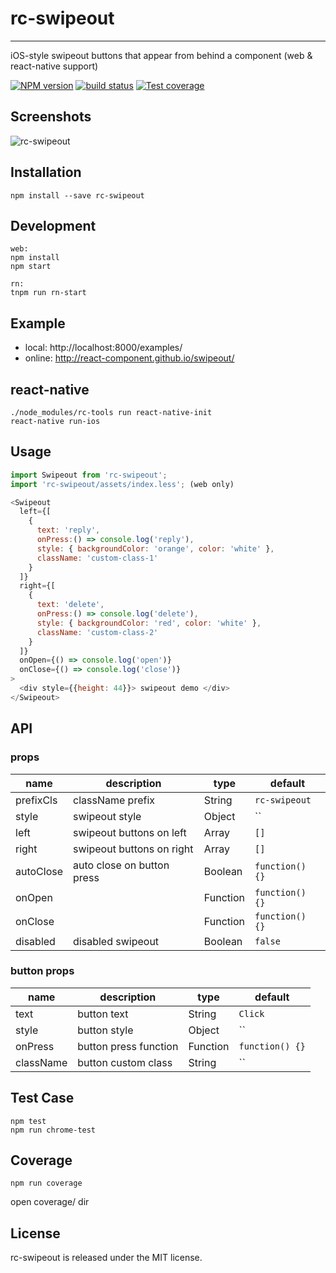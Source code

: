 # rc-swipeout
---

iOS-style swipeout buttons that appear from behind a component (web & react-native support)

[![NPM version][npm-image]][npm-url]
[![build status][travis-image]][travis-url]
[![Test coverage][coveralls-image]][coveralls-url]

[npm-image]: http://img.shields.io/npm/v/rc-swipeout.svg?style=flat-square
[npm-url]: http://npmjs.org/package/rc-swipeout
[travis-image]: https://img.shields.io/travis/react-component/swipeout.svg?style=flat-square
[travis-url]: https://travis-ci.org/react-component/swipeout
[coveralls-image]: https://img.shields.io/coveralls/react-component/swipeout.svg?style=flat-square
[coveralls-url]: https://coveralls.io/r/react-component/swipeout?branch=master

## Screenshots

![rc-swipeout](https://zos.alipayobjects.com/rmsportal/dqxQTtxrKrGMVEc.gif)

## Installation

`npm install --save rc-swipeout`

## Development

```
web:
npm install
npm start

rn:
tnpm run rn-start
```

## Example

- local: http://localhost:8000/examples/
- online: http://react-component.github.io/swipeout/

## react-native

```
./node_modules/rc-tools run react-native-init
react-native run-ios
```

## Usage

```js
import Swipeout from 'rc-swipeout';
import 'rc-swipeout/assets/index.less'; (web only)

<Swipeout
  left={[
    {
      text: 'reply',
      onPress:() => console.log('reply'),
      style: { backgroundColor: 'orange', color: 'white' },
      className: 'custom-class-1'
    }
  ]}
  right={[
    {
      text: 'delete',
      onPress:() => console.log('delete'),
      style: { backgroundColor: 'red', color: 'white' },
      className: 'custom-class-2'
    }
  ]}
  onOpen={() => console.log('open')}
  onClose={() => console.log('close')}
>
  <div style={{height: 44}}> swipeout demo </div>
</Swipeout>

```


## API

### props

| name        | description                   | type   | default    |
|-------------|------------------------|--------|------------|
| prefixCls       | className prefix     | String | `rc-swipeout` |
| style       | swipeout style      | Object | `` |
| left       | swipeout buttons on left      | Array | `[]` |
| right       | swipeout buttons on right      | Array | `[]` |
| autoClose       | auto close on button press   | Boolean | `function() {}` |
| onOpen       |       | Function | `function() {}` |
| onClose       |       | Function | `function() {}` |
| disabled       |   disabled swipeout    | Boolean | `false` |

### button props

| name        | description                   | type   | default    |
|-------------|------------------------|--------|------------|
| text       | button text     | String | `Click` |
| style       | button style     | Object | `` |
| onPress       | button press function      | Function | `function() {}` |
| className       | button custom class     | String | `` |

## Test Case

```
npm test
npm run chrome-test
```

## Coverage

```
npm run coverage
```

open coverage/ dir

## License

rc-swipeout is released under the MIT license.
